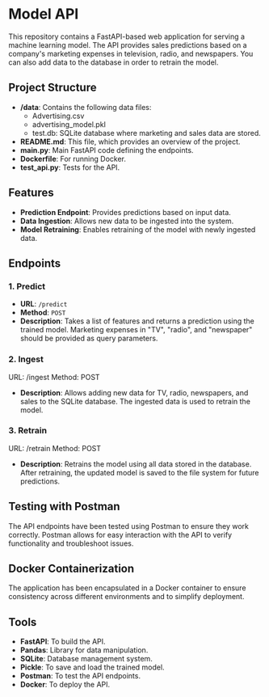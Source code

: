 # Model API

This repository contains a FastAPI-based web application for serving a machine learning model. The API provides sales predictions based on a company's marketing expenses in television, radio, and newspapers. You can also add data to the database in order to retrain the model.

## Project Structure
- **/data**: Contains the following data files:
  - Advertising.csv
  - advertising_model.pkl
  - test.db: SQLite database where marketing and sales data are stored.
- **README.md**: This file, which provides an overview of the project.
- **main.py**: Main FastAPI code defining the endpoints.
- **Dockerfile**: For running Docker.
- **test_api.py**: Tests for the API.

## Features

- **Prediction Endpoint**: Provides predictions based on input data.
- **Data Ingestion**: Allows new data to be ingested into the system.
- **Model Retraining**: Enables retraining of the model with newly ingested data.

## Endpoints

### 1. Predict
- **URL**: `/predict`
- **Method**: `POST`
- **Description**: Takes a list of features and returns a prediction using the trained model. Marketing expenses in "TV", "radio", and "newspaper" should be provided as query parameters.

### 2. Ingest
URL: /ingest
Method: POST
- **Description**: Allows adding new data for TV, radio, newspapers, and sales to the SQLite database. The ingested data is used to retrain the model.

### 3. Retrain
URL: /retrain
Method: POST
- **Description**: Retrains the model using all data stored in the database. After retraining, the updated model is saved to the file system for future predictions.

## Testing with Postman
The API endpoints have been tested using Postman to ensure they work correctly. Postman allows for easy interaction with the API to verify functionality and troubleshoot issues.

## Docker Containerization
The application has been encapsulated in a Docker container to ensure consistency across different environments and to simplify deployment.

## Tools
- **FastAPI**: To build the API.
- **Pandas**: Library for data manipulation.
- **SQLite**: Database management system.
- **Pickle**: To save and load the trained model.
- **Postman**: To test the API endpoints.
- **Docker**: To deploy the API.
